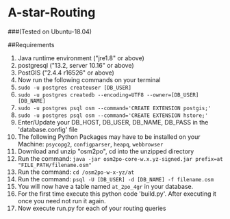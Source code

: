 # A-star-Routing

###(Tested on Ubuntu-18.04)

##Requirements
1. Java runtime environment ("jre1.8" or above)
2. postgresql ("13.2, server 10.16" or above)
3. PostGIS ("2.4.4 r16526" or above)
4. Now run the following commands on your terminal
  1. `sudo -u postgres createuser [DB_USER]`
  1. `sudo -u postgres createdb --encoding=UTF8 --owner=[DB_USER] [DB_NAME]`
  1. `sudo -u postgres psql osm --command='CREATE EXTENSION postgis;'`
  1. `sudo -u postgres psql osm --command='CREATE EXTENSION hstore;'`
5. Enter/Update your DB_HOST, DB_USER, DB_NAME, DB_PASS in the 'database.config' file
6. The following Python Packages may have to be installed on your Machine: `psycopg2`, `configparser`, `heapq`, `webbrowser`
8. Download and unzip "osm2po", cd into the unzipped directory
9. Run the command: `java -jar osm2po-core-w.x.yz-signed.jar prefix=at "FILE_PATH/filename.osm"`
10. Run the command: `cd /osm2po-w-x-yz/at`
11. Run the command: `psql -U [DB_USER] -d [DB_NAME] -f filename.osm`
12. You will now have a table named `at_2po_4gr` in your database.
13. For the first time execute this python code 'build.py'. After executing it once you need not run it again.
14. Now execute run.py for each of your routing queries
